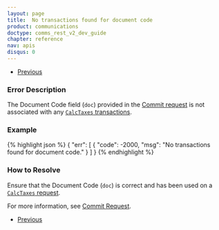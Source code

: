 ```yaml
---
layout: page
title:  No transactions found for document code
product: communications
doctype: comms_rest_v2_dev_guide
chapter: reference
nav: apis
disqus: 0
---
```


<ul class="pager">
  <li class="previous"><a href="/communications/dev-guide_rest_v2/reference/commit-errors/"><i class="glyphicon glyphicon-chevron-left"></i>Previous</a></li>
</ul>

<h3>Error Description</h3>
The Document Code field (<code>doc</code>) provided in the <a class="dev-guide-link" href="/communications/dev-guide_rest_v2/reference/commit-request/">Commit request</a> is not associated with any <a class="dev-guide-link" href="/communications/dev-guide_rest_v2/reference/calc-taxes-request/"><code>CalcTaxes</code> transactions</a>.

<h3>Example</h3>
{% highlight json %}
{
  "err": [
    {
      "code": -2000,
      "msg": "No transactions found for document code."
    }
  ]
}
{% endhighlight %}

<h3>How to Resolve</h3>
Ensure that the Document Code (<code>doc</code>) is correct and has been used on a <a class="dev-guide-link" href="/communications/dev-guide_rest_v2/reference/calc-taxes-request/"><code>CalcTaxes</code> request</a>.

For more information, see <a class="dev-guide-link" href="/communications/dev-guide_rest_v2/commit-uncommit/commit-request/">Commit Request</a>.

<ul class="pager">
  <li class="previous"><a href="/communications/dev-guide_rest_v2/reference/commit-errors/"><i class="glyphicon glyphicon-chevron-left"></i>Previous</a></li>
</ul>